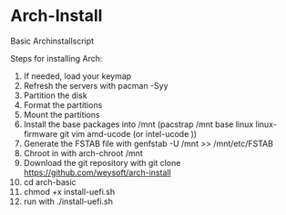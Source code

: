 # Arch-Install
Basic Archinstallscript

Steps for installing Arch:

1. If needed, load your keymap
2. Refresh the servers with pacman -Syy
3. Partition the disk
4. Format the partitions
5. Mount the partitions
6. Install the base packages into /mnt (pacstrap /mnt base linux linux-firmware git vim amd-ucode (or intel-ucode ))
7. Generate the FSTAB file with genfstab -U /mnt >> /mnt/etc/FSTAB
8. Chroot in with arch-chroot /mnt
9. Download the git repository with git clone https://github.com/weysoft/arch-install
10. cd arch-basic
11. chmod +x install-uefi.sh
12. run with ./install-uefi.sh
